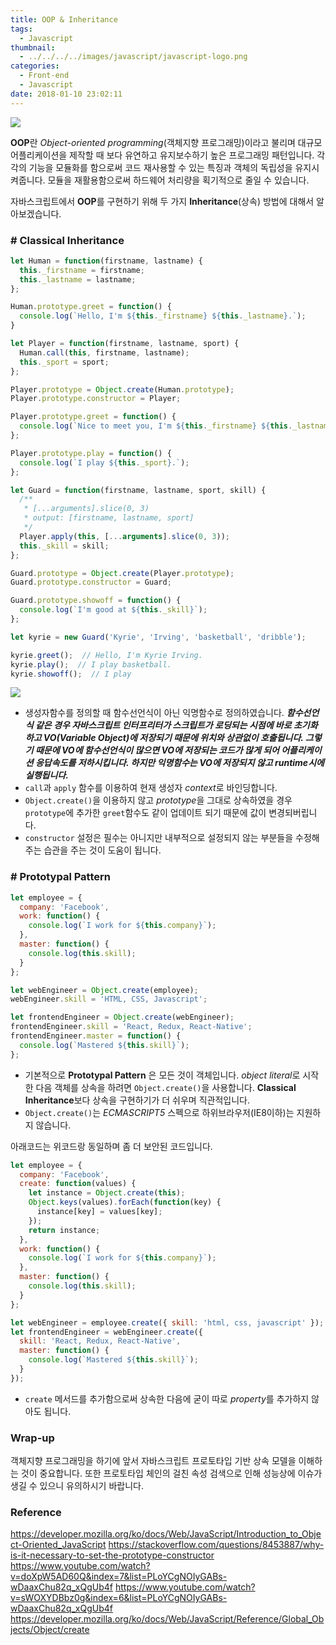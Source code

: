 ```yaml
---
title: OOP & Inheritance
tags:
  - Javascript
thumbnail:
  - ../../../../images/javascript/javascript-logo.png
categories:
  - Front-end
  - Javascript
date: 2018-01-10 23:02:11
---
```



![](../../../../images/javascript/javascript-logo.png)

**OOP**란 *Object-oriented programming*(객체지향 프로그래밍)이라고 불리며 대규모 어플리케이션을 제작할 때 보다 유연하고 유지보수하기 높은 프로그래밍 패턴입니다. 각각의 기능을 모듈화를 함으로써 코드 재사용할 수 있는 특징과 객체의 독립성을 유지시켜줍니다. 모듈을 재활용함으로써 하드웨어 처리량을 획기적으로 줄일 수 있습니다. 

자바스크립트에서 **OOP**를 구현하기 위해 두 가지 **Inheritance**(상속) 방법에 대해서 알아보겠습니다.

### # Classical Inheritance

``` javascript
let Human = function(firstname, lastname) {
  this._firstname = firstname;
  this._lastname = lastname;
};

Human.prototype.greet = function() {
  console.log(`Hello, I'm ${this._firstname} ${this._lastname}.`);
}

let Player = function(firstname, lastname, sport) {
  Human.call(this, firstname, lastname);
  this._sport = sport;
};

Player.prototype = Object.create(Human.prototype);
Player.prototype.constructor = Player;

Player.prototype.greet = function() {
  console.log(`Nice to meet you, I'm ${this._firstname} ${this._lastname}.`);
};

Player.prototype.play = function() {
  console.log(`I play ${this._sport}.`);
};

let Guard = function(firstname, lastname, sport, skill) {
  /**
   * [...arguments].slice(0, 3)
   * output: [firstname, lastname, sport]
   */
  Player.apply(this, [...arguments].slice(0, 3));
  this._skill = skill;
};

Guard.prototype = Object.create(Player.prototype);
Guard.prototype.constructor = Guard;

Guard.prototype.showoff = function() {
  console.log(`I'm good at ${this._skill}`);
};

let kyrie = new Guard('Kyrie', 'Irving', 'basketball', 'dribble');

kyrie.greet();  // Hello, I'm Kyrie Irving.
kyrie.play();  // I play basketball.
kyrie.showoff();  // I play
```

![](../../../../images/javascript/oop-inheritance-01.png)

* 생성자함수를 정의할 때 함수선언식이 아닌 익명함수로 정의하였습니다.
***함수선언식 같은 경우 자바스크립트 인터프리터가 스크립트가 로딩되는 시점에 바로 초기화하고 VO(Variable Object)에 저장되기 때문에 위치와 상관없이 호출됩니다. 그렇기 때문에 VO에 함수선언식이 많으면 VO에 저장되는 코드가 많게 되어 어플리케이션 응답속도를 저하시킵니다. 하지만 익명함수는 VO에 저장되지 않고  runtime시에 실행됩니다.***
* <code>call</code>과 <code>apply</code> 함수를 이용하여 현재 생성자 *context*로 바인딩합니다.
* <code>Object.create()</code>을 이용하지 않고 *prototype*을 그대로 상속하였을 경우 <code>prototype</code>에 추가한 <code>greet</code>함수도 같이 업데이트 되기 때문에 값이 변경되버립니다.
* <code>constructor</code> 설정은 필수는 아니지만 내부적으로 설정되지 않는 부분들을 수정해주는 습관을 주는 것이 도움이 됩니다.

### # Prototypal Pattern

``` javascript
let employee = {
  company: 'Facebook',
  work: function() {
    console.log(`I work for ${this.company}`);
  },
  master: function() {
    console.log(this.skill);
  }
};

let webEngineer = Object.create(employee);
webEngineer.skill = 'HTML, CSS, Javascript';

let frontendEngineer = Object.create(webEngineer);
frontendEngineer.skill = 'React, Redux, React-Native';
frontendEngineer.master = function() {
  console.log(`Mastered ${this.skill}`);
};
```

* 기본적으로 **Prototypal Pattern** 은 모든 것이 객체입니다. *object literal*로 시작한 다음 객체를 상속을 하려면 <code>Object.create()</code>을 사용합니다. **Classical Inheritance**보다 상속을 구현하기가 더 쉬우며 직관적입니다.
* <code>Object.create()</code>는 *ECMASCRIPT5* 스펙으로 하위브라우저(IE8이하)는 지원하지 않습니다.

아래코드는 위코드랑 동일하며 좀 더 보안된 코드입니다.

``` javascript 
let employee = {
  company: 'Facebook',
  create: function(values) {
    let instance = Object.create(this);
    Object.keys(values).forEach(function(key) {
      instance[key] = values[key];
    });
    return instance;
  },
  work: function() {
    console.log(`I work for ${this.company}`);
  },
  master: function() {
    console.log(this.skill);
  }
};

let webEngineer = employee.create({ skill: 'html, css, javascript' });
let frontendEngineer = webEngineer.create({ 
  skill: 'React, Redux, React-Native', 
  master: function() {
    console.log(`Mastered ${this.skill}`);
  }
});
```

* <code>create</code> 메서드를 추가함으로써 상속한 다음에 굳이 따로 *property*를 추가하지 않아도 됩니다.

### Wrap-up

객체지향 프로그래밍을 하기에 앞서 자바스크립트 프로토타입 기반 상속 모델을 이해하는 것이 중요합니다. 또한 프로토타입 체인의 걸친 속성 검색으로 인해 성능상에 이슈가 생길 수 있으니 유의하시기 바랍니다.


### Reference
<https://developer.mozilla.org/ko/docs/Web/JavaScript/Introduction_to_Object-Oriented_JavaScript>
<https://stackoverflow.com/questions/8453887/why-is-it-necessary-to-set-the-prototype-constructor>
<https://www.youtube.com/watch?v=doXpW5AD60Q&index=7&list=PLoYCgNOIyGABs-wDaaxChu82q_xQgUb4f>
<https://www.youtube.com/watch?v=sWOXYDBbz0g&index=6&list=PLoYCgNOIyGABs-wDaaxChu82q_xQgUb4f>
<https://developer.mozilla.org/ko/docs/Web/JavaScript/Reference/Global_Objects/Object/create>
